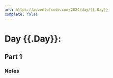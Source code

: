 ```yaml
---
url: https://adventofcode.com/2024/day/{{.Day}}
complete: false
---
```


# Day {{.Day}}: 

## Part 1

### Notes
